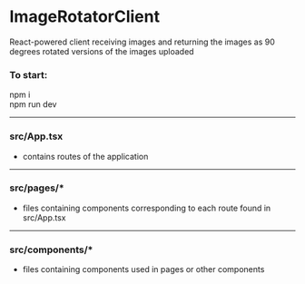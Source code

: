 # ImageRotatorClient
React-powered client receiving images and returning the images as 90 degrees rotated versions of the images uploaded

### To start:
npm i
<br>npm run dev

----
### src/App.tsx
- contains routes of the application
----
### src/pages/*
- files containing components corresponding to each route found in src/App.tsx
----
### src/components/*
- files containing components used in pages or other components


